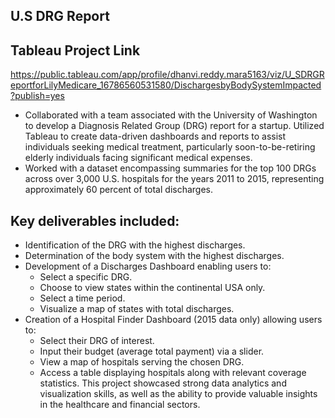 ## U.S DRG Report
## Tableau Project Link

https://public.tableau.com/app/profile/dhanvi.reddy.mara5163/viz/U_SDRGReportforLilyMedicare_16786560531580/DischargesbyBodySystemImpacted?publish=yes

- Collaborated with a team associated with the University of Washington to develop a Diagnosis Related Group (DRG) report for a startup.
Utilized Tableau to create data-driven dashboards and reports to assist individuals seeking medical treatment, particularly soon-to-be-retiring elderly individuals facing significant medical expenses.
- Worked with a dataset encompassing summaries for the top 100 DRGs across over 3,000 U.S. hospitals for the years 2011 to 2015, representing approximately 60 percent of total discharges.
  
## Key deliverables included:
- Identification of the DRG with the highest discharges.
- Determination of the body system with the highest discharges.
- Development of a Discharges Dashboard enabling users to:
  - Select a specific DRG.
  - Choose to view states within the continental USA only.
  - Select a time period.
  - Visualize a map of states with total discharges.
- Creation of a Hospital Finder Dashboard (2015 data only) allowing users to:
  - Select their DRG of interest.
  - Input their budget (average total payment) via a slider.
  - View a map of hospitals serving the chosen DRG.
  - Access a table displaying hospitals along with relevant coverage statistics.
This project showcased strong data analytics and visualization skills, as well as the ability to provide valuable insights in the healthcare and financial sectors.
